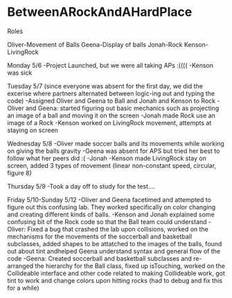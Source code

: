 # BetweenARockAndAHardPlace


Roles

Oliver-Movement of Balls
Geena-Display of balls
Jonah-Rock
Kenson-LivingRock

Monday 5/6
-Project Launched, but we were all taking APs :((((
-Kenson was sick

Tuesday 5/7
(since everyone was absent for the first day, we did the excerise where partners alternated between logic-ing out and typing the code)
-Assigned Oliver and Geena to Ball and Jonah and Kenson to Rock
-Oliver and Geena: started figuring out basic mechanics such as projecting an image of a ball and moving it on the screen
-Jonah made Rock use an image of a Rock
-Kenson worked on LivingRock movement, attempts at staying on screen

Wednesday 5/8
-Oliver made soccer balls and its movements while working on giving the balls gravity
-Geena was absent for  APS but tried her best to follow what her peers did :(
-Jonah
-Kenson made LivingRock stay on screen, added 3 types of movement (linear non-constant speed, circular, figure 8)

Thursday 5/9
-Took a day off to study for the test....

Friday 5/10-Sunday 5/12
-Oliver and Geena facetimed and attempted to figure out this confusing lab. They worked specifically on color changing and creating different kinds of balls. 
-Kenson and Jonah explained some confusing bit of the Rock code so that the Ball team could understand
-Oliver: Fixed a bug that crashed the lab upon collisions, worked on the mechanisms for the movements of the soccerball and basketball
         subclasses, added shapes to be attatched to the images of the balls, found out about tint andhelped Geena understand syntax
         and general flow of the code
-Geena: Created soccerball and basketball subclasses and re-arranged the hierarchy for the Ball class, fixed up isTouching, worked on
        the Collideable interface and other code related to making Collideable work, got tint to work and change colors upon hitting
        rocks (had to debug and fix this for a while)
